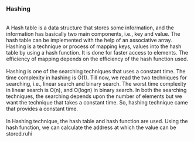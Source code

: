 ### Hashing
<br>
A Hash table is a data structure that stores some information, and the information has basically two main components, i.e., key and value. The hash table can be implemented with the help of an associative array.
<br>
Hashing is a technique or process of mapping keys, values into the hash table by using a hash function. It is done for faster access to elements. The efficiency of mapping depends on the efficiency of the hash function used.<br><br>
Hashing is one of the searching techniques that uses a constant time. The time complexity in hashing is O(1). Till now, we read the two techniques for searching, i.e., linear search and binary search. The worst time complexity in linear search is O(n), and O(logn) in binary search. In both the searching techniques, the searching depends upon the number of elements but we want the technique that takes a constant time. So, hashing technique came that provides a constant time.<br><br>
In Hashing technique, the hash table and hash function are used. Using the hash function, we can calculate the address at which the value can be stored.ruhi
